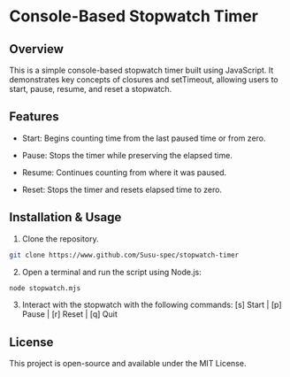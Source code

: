 # Console-Based Stopwatch Timer

## Overview

This is a simple console-based stopwatch timer built using JavaScript. It demonstrates key concepts of closures and setTimeout, allowing users to start, pause, resume, and reset a stopwatch.

## Features

- Start: Begins counting time from the last paused time or from zero.

- Pause: Stops the timer while preserving the elapsed time.

- Resume: Continues counting from where it was paused.

- Reset: Stops the timer and resets elapsed time to zero.

## Installation & Usage
1. Clone the repository.
```bash
git clone https://www.github.com/Susu-spec/stopwatch-timer
```

2. Open a terminal and run the script using Node.js:
```bash
node stopwatch.mjs
```

3. Interact with the stopwatch with the following commands: 
[s] Start | [p] Pause | [r] Reset | [q] Quit

## License

This project is open-source and available under the MIT License.
